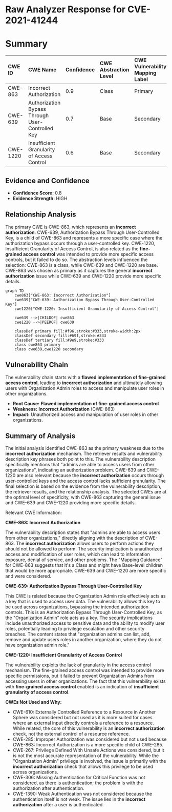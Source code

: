 # Raw Analyzer Response for CVE-2021-41244

# Summary
| CWE ID  | CWE Name                                                           | Confidence | CWE Abstraction Level | CWE Vulnerability Mapping Label | CWE-Vulnerability Mapping Notes |
| :-------- | :----------------------------------------------------------------- | :--------- | :-------------------- | :------------------------------ | :------------------------------ |
| CWE-863   | Incorrect Authorization                                            | 0.9        | Class                 | Primary                         | Allowed-with-Review           |
| CWE-639   | Authorization Bypass Through User-Controlled Key                | 0.7        | Base                  | Secondary                       | Allowed                       |
| CWE-1220 | Insufficient Granularity of Access Control                     | 0.6        | Base                  | Secondary                       | Allowed                       |

## Evidence and Confidence

*   **Confidence Score:** 0.8
*   **Evidence Strength:** HIGH

## Relationship Analysis
The primary CWE is CWE-863, which represents an **incorrect authorization**. CWE-639, Authorization Bypass Through User-Controlled Key, is a child of CWE-863 and represents a more specific case where the authorization bypass occurs through a user-controlled key. CWE-1220, Insufficient Granularity of Access Control, is also related as the **fine-grained access control** was intended to provide more specific access controls, but it failed to do so. The abstraction levels influenced the selection: CWE-863 is a class, while CWE-639 and CWE-1220 are base. CWE-863 was chosen as primary as it captures the general **incorrect authorization** issue while CWE-639 and CWE-1220 provide more specific details.

```mermaid
graph TD
    cwe863["CWE-863: Incorrect Authorization"]
    cwe639["CWE-639: Authorization Bypass Through User-Controlled Key"]
    cwe1220["CWE-1220: Insufficient Granularity of Access Control"]
    
    cwe639 -->|CHILDOF| cwe863
    cwe1220 -->|PEEROF| cwe639
    
    classDef primary fill:#f96,stroke:#333,stroke-width:2px
    classDef secondary fill:#69f,stroke:#333
    classDef tertiary fill:#9e9,stroke:#333
    class cwe863 primary
    class cwe639,cwe1220 secondary
```

## Vulnerability Chain
The vulnerability chain starts with a **flawed implementation of fine-grained access control**, leading to **incorrect authorization** and ultimately allowing users with Organization Admin roles to access and manipulate user roles in other organizations.
  - **Root Cause:** **Flawed implementation of fine-grained access control**
  - **Weakness:** **Incorrect Authorization** (CWE-863)
  - **Impact:** Unauthorized access and manipulation of user roles in other organizations.

## Summary of Analysis
The initial analysis identified CWE-863 as the primary weakness due to the **incorrect authorization** mechanism. The retriever results and vulnerability description key phrases both point to this. The vulnerability description specifically mentions that "admins are able to access users from other organizations", indicating an authorization problem. CWE-639 and CWE-1220 are also relevant because the **incorrect authorization** occurs through user-controlled keys and the access control lacks sufficient granularity. The final selection is based on the evidence from the vulnerability description, the retriever results, and the relationship analysis. The selected CWEs are at the optimal level of specificity, with CWE-863 capturing the general issue and CWE-639 and CWE-1220 providing more specific details.

Relevant CWE Information:

**CWE-863: Incorrect Authorization**

The vulnerability description states that "admins are able to access users from other organizations," directly aligning with the description of CWE-863. The **incorrect authorization** allows users to perform actions they should not be allowed to perform. The security implication is unauthorized access and modification of user roles, which can lead to information exposure, denial of service, and other problems.
The "Mapping Guidance" for CWE-863 suggests that it's a Class and might have Base-level children that would be more appropriate. CWE-639 and CWE-1220 are more specific and were considered.

**CWE-639: Authorization Bypass Through User-Controlled Key**

This CWE is related because the Organization Admin role effectively acts as a key that is used to access user data. The vulnerability allows this key to be used across organizations, bypassing the intended authorization controls. This is an Authorization Bypass Through User-Controlled Key, as the "Organization Admin" role acts as a key. The security implications include unauthorized access to sensitive data and the ability to modify user roles, potentially leading to privilege escalation and other security breaches. The content states that "organization admins can list, add, remove and update users roles in another organization, where they do not have organization admin role."

**CWE-1220: Insufficient Granularity of Access Control**

The vulnerability exploits the lack of granularity in the access control mechanism. The fine-grained access control was intended to provide more specific permissions, but it failed to prevent Organization Admins from accessing users in other organizations. The fact that this vulnerability exists with **fine-grained access control** enabled is an indication of **insufficient granularity of access control**.

**CWEs Not Used and Why:**

*   CWE-610: Externally Controlled Reference to a Resource in Another Sphere was considered but not used as it is more suited for cases where an external input directly controls a reference to a resource. While related, the core of this vulnerability is an **incorrect authorization** check, not the external control of a resource reference.
*   CWE-285: Improper Authorization was considered but not used because CWE-863: Incorrect Authorization is a more specific child of CWE-285.
*   CWE-267: Privilege Defined With Unsafe Actions was considered, but it is not the most accurate representation of the vulnerability. While the "Organization Admin" privilege is involved, the issue is primarily with the **incorrect authorization** check that allows this privilege to be used across organizations.
*   CWE-306: Missing Authentication for Critical Function was not considered, as there is authentication; the problem is with the authorization after authentication.
*   CWE-1390: Weak Authentication was not considered because the authentication itself is not weak. The issue lies in the **incorrect authorization** after a user is authenticated.